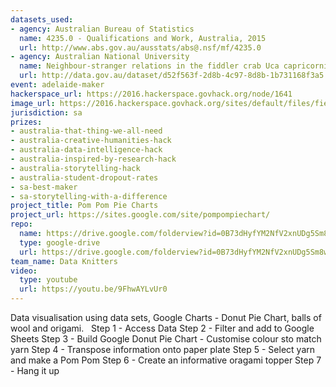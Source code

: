 ```yaml
---
datasets_used:
- agency: Australian Bureau of Statistics
  name: 4235.0 - Qualifications and Work, Australia, 2015
  url: http://www.abs.gov.au/ausstats/abs@.nsf/mf/4235.0
- agency: Australian National University
  name: Neighbour-stranger relations in the fiddler crab Uca capricornis
  url: http://data.gov.au/dataset/d52f563f-2d8b-4c97-8d8b-1b731168f3a5
event: adelaide-maker
hackerspace_url: https://2016.hackerspace.govhack.org/node/1641
image_url: https://2016.hackerspace.govhack.org/sites/default/files/field/image/Pom_Pom_Pie_Chart.png
jurisdiction: sa
prizes:
- australia-that-thing-we-all-need
- australia-creative-humanities-hack
- australia-data-intelligence-hack
- australia-inspired-by-research-hack
- australia-storytelling-hack
- australia-student-dropout-rates
- sa-best-maker
- sa-storytelling-with-a-difference
project_title: Pom Pom Pie Charts
project_url: https://sites.google.com/site/pompompiechart/
repo:
  name: https://drive.google.com/folderview?id=0B73dHyfYM2NfV2xnUDg5Sm8wRkk&usp=sharing
  type: google-drive
  url: https://drive.google.com/folderview?id=0B73dHyfYM2NfV2xnUDg5Sm8wRkk&usp=sharing
team_name: Data Knitters
video:
  type: youtube
  url: https://youtu.be/9FhwAYLvUr0
---
```


Data visualisation using data sets, Google Charts - Donut Pie Chart, balls of wool and origami.
 
Step 1 - Access Data
Step 2 - Filter and add to Google Sheets
Step 3 - Build Google Donut Pie Chart - Customise colour sto match yarn
Step 4 - Transpose information onto paper plate
Step 5 - Select yarn and make a Pom Pom
Step 6 - Create an informative oragami topper
Step 7 - Hang it up